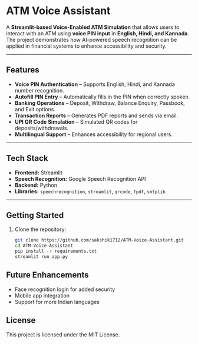 # ATM Voice Assistant

A **Streamlit-based Voice-Enabled ATM Simulation** that allows users to interact with an ATM using **voice PIN input** in **English, Hindi, and Kannada**. The project demonstrates how AI-powered speech recognition can be applied in financial systems to enhance accessibility and security.

---

##  Features
-  **Voice PIN Authentication** – Supports English, Hindi, and Kannada number recognition.  
-  **Autofill PIN Entry** – Automatically fills in the PIN when correctly spoken.  
-  **Banking Operations** – Deposit, Withdraw, Balance Enquiry, Passbook, and Exit options.  
-  **Transaction Reports** – Generates PDF reports and sends via email.  
-  **UPI QR Code Simulation** – Simulated QR codes for deposits/withdrawals.  
-  **Multilingual Support** – Enhances accessibility for regional users.  

---

## Tech Stack
- **Frontend:** Streamlit  
- **Speech Recognition:** Google Speech Recognition API  
- **Backend:** Python  
- **Libraries:** `speechrecognition`, `streamlit`, `qrcode`, `fpdf`, `smtplib`

---

## Getting Started
1. Clone the repository:  
   ```bash
   git clone https://github.com/sakshik1712/ATM-Voice-Assistant.git
   cd ATM-Voice-Assistant
   pip install -r requirements.txt
   streamlit run app.py
   
## Future Enhancements
- Face recognition login for added security
- Mobile app integration
- Support for more Indian languages


## License
This project is licensed under the MIT License.
